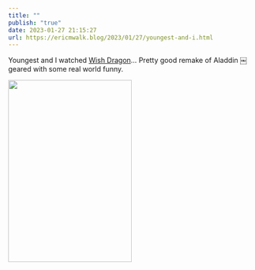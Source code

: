 ```yaml
---
title: ""
publish: "true"
date: 2023-01-27 21:15:27
url: https://ericmwalk.blog/2023/01/27/youngest-and-i.html
---
```


Youngest and I watched [Wish Dragon](https://m.imdb.com/title/tt5562070/)… Pretty good remake of Aladdin ￼geared with some real world funny.


<img src="uploads/2023/c94d95f923.jpg" width="250" height="370" alt="">